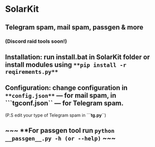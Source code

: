 # SolarKit
## **Telegram spam, mail spam, passgen & more**

### **(Discord raid tools soon!)**

## **Installation:** run install.bat in SolarKit folder or install modules using ```**pip install -r reqirements.py**```

## **Configuration:** change configuration in ```**config.json**``` — for mail spam, in ```**tgconf.json**`` — for Telegram spam.

(P.S edit your type of Telegram spam in ```**__tg__.py**``)

## ~~~ **For passgen tool run ```python __passgen__.py -h (or --help)``` ~~~
